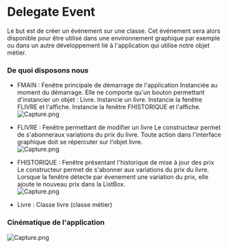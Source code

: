 # Delegate Event

Le but est de créer un événement sur une classe. Cet événement sera alors disponible pour être utilisé dans une environnement graphique par exemple ou dans un autre développement lié à l'application qui utilise notre objet métier.

### De quoi disposons nous

* FMAIN : Fenêtre principale de démarrage de l'application
Instanciée au moment du démarrage. Elle ne comporte qu'un bouton permettant d'instancier un objet : Livre.
  Instancie un livre.
  Instancie la fenêtre FLIVRE et l'affiche.
  Instancie la fenêtre FHISTORIQUE et l'affiche.<br>
![Capture.png](https://image.noelshack.com/fichiers/2019/13/7/1554037540-capture.png)

* FLIVRE : Fenêtre permettant de modifier un livre
  Le constructeur permet de s'abonneraux variations du prix du livre.
  Toute action dans l'interface graphique doit se répercuter sur l'objet livre.<br>
![Capture.png](https://image.noelshack.com/fichiers/2019/13/7/1554037543-capture2.png)

* FHISTORIQUE : Fenêtre présentant l'historique de mise à jour des prix
  Le constructeur permet de s'abonner aux variations du prix du livre.
  Lorsque la fenêtre détecte par évenement une variation du prix, elle ajoute le nouveau prix dans la ListBox.<br>
![Capture.png](https://image.noelshack.com/fichiers/2019/13/7/1554037547-capture3.png)

* Livre : Classe livre (classe métier)


### Cinématique de l'application 

![Capture.png](https://image.noelshack.com/fichiers/2019/13/7/1554038062-img-5085.jpg)
